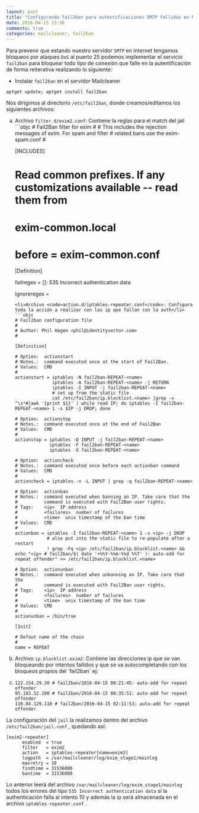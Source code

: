 ```yaml
---
layout: post
title: "Configurando fail2ban para autentificaciones SMTP fallidas en Mailcleaner"
date: 2016-04-15 13:30
comments: true
categories: mailcleaner, fail2ban
---
```

Para prevenir que estando nuestro servidor `SMTP` en internet tengamos bloqueos por ataques `DoS` al puerto 25 podemos implementar el servicio `fail2ban` para bloquear todo tipo de conexión que falle en la autentificación de forma reiterativa realizando lo siguiente:

* Instalar `fail2ban` en el servidor Mailcleaner
```objc
aptget update; aptget install fail2ban
```
Nos dirigimos al directorio `/etc/fail2ban`, donde creamos/editamos los siguientes archivos:

<ol type="a">
<li>Archivo <code>filter.d/exim2.conf</code>: Contiene la reglas para el match del jail</li>
```objc
# Fail2Ban filter for exim
#
# This includes the rejection messages of exim. For spam and filter
# related bans use the exim-spam.conf
#


[INCLUDES]

# Read common prefixes. If any customizations available -- read them from
# exim-common.local
# before = exim-common.conf

[Definition]

failregex = \[<HOST>\]: 535 Incorrect authentication data

ignoreregex =
```
<li>Archivo <code>action.d/iptables-repeater.conf</code>: Configura toda la acción a realizar con las ip que fallan con la auth</li>
```objc
# Fail2ban configuration file
#
# Author: Phil Hagen <phil@identityvector.com>
#

[Definition]

# Option:  actionstart
# Notes.:  command executed once at the start of Fail2Ban.
# Values:  CMD
#
actionstart = iptables -N fail2ban-REPEAT-<name>
              iptables -A fail2ban-REPEAT-<name> -j RETURN
              iptables -I INPUT -j fail2ban-REPEAT-<name>
              # set up from the static file
              cat /etc/fail2ban/ip.blocklist.<name> |grep -v ^\s*#|awk '{print $1}' | while read IP; do iptables -I fail2ban-REPEAT-<name> 1 -s $IP -j DROP; done

# Option:  actionstop
# Notes.:  command executed once at the end of Fail2Ban
# Values:  CMD
#
actionstop = iptables -D INPUT -j fail2ban-REPEAT-<name>
             iptables -F fail2ban-REPEAT-<name>
             iptables -X fail2ban-REPEAT-<name>

# Option:  actioncheck
# Notes.:  command executed once before each actionban command
# Values:  CMD
#
actioncheck = iptables -n -L INPUT | grep -q fail2ban-REPEAT-<name>

# Option:  actionban
# Notes.:  command executed when banning an IP. Take care that the
#          command is executed with Fail2Ban user rights.
# Tags:    <ip>  IP address
#          <failures>  number of failures
#          <time>  unix timestamp of the ban time
# Values:  CMD
#
actionban = iptables -I fail2ban-REPEAT-<name> 1 -s <ip> -j DROP
            # also put into the static file to re-populate after a restart
            ! grep -Fq <ip> /etc/fail2ban/ip.blocklist.<name> && echo "<ip> # fail2ban/$( date '+%%Y-%%m-%%d %%T' ): auto-add for repeat offender" >> /etc/fail2ban/ip.blocklist.<name>

# Option:  actionunban
# Notes.:  command executed when unbanning an IP. Take care that the
#          command is executed with Fail2Ban user rights.
# Tags:    <ip>  IP address
#          <failures>  number of failures
#          <time>  unix timestamp of the ban time
# Values:  CMD
#
actionunban = /bin/true

[Init]

# Defaut name of the chain
#
name = REPEAT
```
<li>Archivo <code>ip.blocklist.exim2</code>: Contiene las direcciones ip que se van bloqueando por intentos fallidos y que se va autocompletando con los bloqueos propios del `fail2ban` ej: <li>

```objc
122.154.29.30 # fail2ban/2016-04-15 00:21:45: auto-add for repeat offender
95.183.52.100 # fail2ban/2016-04-15 00:35:51: auto-add for repeat offender
110.84.129.110 # fail2ban/2016-04-15 02:11:53: auto-add for repeat offender
```
</ol>

La configuración del `jail` la realizamos dentro del archivo `/etc/fail2ban/jail.conf` , quedando así:
```objc
[exim2-repeater]
      enabled  = true
      filter   = exim2
      action   = iptables-repeater[name=exim2]
      logpath  = /var/mailcleaner/log/exim_stage1/mainlog
      maxretry = 10
      findtime = 31536000
      bantime  = 31536000
```
Lo anterior leerá del archivo `/var/mailcleaner/log/exim_stage1/mainlog` todos los errores del tipo `535 Incorrect authentication data` si la authenticación falla al intento 10 y además la ip será almacenada en el archivo `iptables-repeater.conf` .
